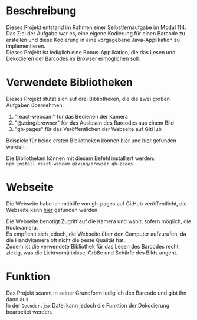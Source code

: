 # Beschreibung
Dieses Projekt entstand im Rahmen einer Selbstlernaufgabe im Modul 114.  
Das Ziel der Aufgabe war es, eine eigene Kodierung für einen Barcode zu erstellen und diese Kodierung in eine vorgegebene Java-Applikation zu implementieren.  
Dieses Projekt ist lediglich eine Bonus-Applikation, die das Lesen und Dekodieren der Barcodes im Browser ermöglichen soll.

# Verwendete Bibliotheken
Dieses Projekt stützt sich auf drei Bibliotheken, die die zwei großen Aufgaben übernehmen:
1. "react-webcam" für das Bedienen der Kamera
2. "@zxing/browser" für das Auslesen des Barcodes aus einem Bild
3. "gh-pages" für das Veröffentlichen der Webseite auf GitHub

Beispiele für beide ersten Bibliotheken können [hier](https://blog.logrocket.com/using-react-webcam-capture-display-images/) und [hier](https://github.com/zxing-js/browser) gefunden werden.

Die Bibliotheken können mit diesem Befehl installiert werden:  
``npm install react-webcam @zxing/browser gh-pages``

# Webseite
Die Webseite habe ich mithilfe von gh-pages auf GitHub veröffentlicht, die Webseite kann [hier](https://heedlesssoap325.github.io/CameraBarcodeReaderReact/) gefunden werden.

Die Webseite benötigt Zugriff auf die Kamera und wählt, sofern möglich, die Rückkamera.  
Es empfiehlt sich jedoch, die Webseite über den Computer aufzurufen, da die Handykamera oft nicht die beste Qualität hat.  
Zudem ist die verwendete Bibliothek für das Lesen des Barcodes recht zickig, was die Lichtverhältnisse, Größe und Schärfe des Bilds angeht.

# Funktion
Das Projekt scannt in seiner Grundform lediglich den Barcode und gibt ihn dann aus.  
In der ``Decoder.jsx`` Datei kann jedoch die Funktion der Dekodierung bearbeitet werden.
